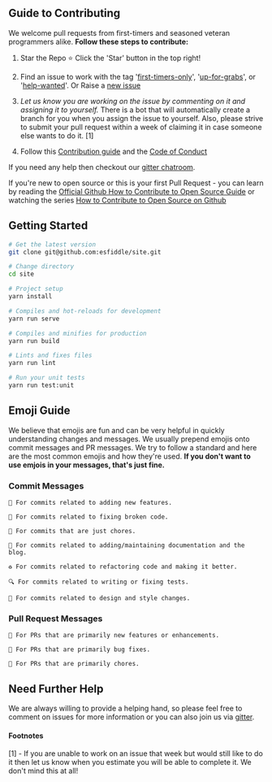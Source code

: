 ## Guide to Contributing

We welcome pull requests from first-timers and seasoned veteran programmers alike.
**Follow these steps to contribute:**

1. Star the Repo :star: Click the 'Star' button in the top right!

2. Find an issue to work with the tag '[first-timers-only](https://github.com/esfiddle/site/labels/%3Atada%3A%20good%20first%20issue)', '[up-for-grabs](https://github.com/esfiddle/site/labels/up-for-grabs)', or '[help-wanted](https://github.com/esfiddle/site/labels/%3Asos%3A%20help-wanted)'. Or Raise a [new issue](https://github.com/esfiddle/site/issues/new)

3. _Let us know you are working on the issue by commenting on it and assigning it to yourself._ There is a bot that will automatically create a branch for you when you assign the issue to yourself. Also, please strive to submit your pull request within a week of claiming it in case someone else wants to do it. [1]

4. Follow this [Contribution guide](CONTRIBUTING.md) and the [Code of Conduct](CODE_OF_CONDUCT.md)

If you need any help then checkout our [gitter chatroom](https://gitter.im/esfiddle/Lobby).

If you're new to open source or this is your first Pull Request - you can learn by reading the [Official Github How to Contribute to Open Source Guide](https://opensource.guide/how-to-contribute/) or watching the series [How to Contribute to Open Source on Github](https://egghead.io/courses/how-to-contribute-to-an-open-source-project-on-github)

## Getting Started

```bash
# Get the latest version
git clone git@github.com:esfiddle/site.git

# Change directory
cd site

# Project setup
yarn install

# Compiles and hot-reloads for development
yarn run serve

# Compiles and minifies for production
yarn run build

# Lints and fixes files
yarn run lint

# Run your unit tests
yarn run test:unit
```

## Emoji Guide

We believe that emojis are fun and can be very helpful in quickly understanding changes and messages. We usually prepend emojis onto commit messages and PR messages. We try to follow a standard and here are the most common emojis and how they're used. **If you don't want to use emjois in your messages, that's just fine.**

### Commit Messages

    🚀 For commits related to adding new features.

    🐛 For commits related to fixing broken code.

    🔧 For commits that are just chores.

    📝 For commits related to adding/maintaining documentation and the blog.

    ♻️ For commits related to refactoring code and making it better.

    🔍 For commits related to writing or fixing tests.

    🌈 For commits related to design and style changes.

### Pull Request Messages

    🚀 For PRs that are primarily new features or enhancements.

    🐛 For PRs that are primarily bug fixes.

    🔧 For PRs that are primarily chores.

## Need Further Help

We are always willing to provide a helping hand, so please feel free to comment on issues for more information or you can also join us via [gitter](https://gitter.im/esfiddle/Lobby).

#### Footnotes

[1] - If you are unable to work on an issue that week but would still like to do it then let us know when you estimate you will be able to complete it. We don't mind this at all!
